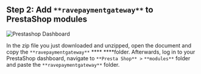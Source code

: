 ## Step 2: Add  `**ravepaymentgateway**` to PrestaShop modules


![Prestashop Dashboard](https://d2mxuefqeaa7sj.cloudfront.net/s_7B4FADCEA7353EB0E8DF4811786FC656188EB519B2F6ED6E39E747859748C72E_1522836278976_prestDashboard.PNG)


In the zip file you just downloaded and unzipped, open the document and copy the `**ravepaymentgateway**` **** ****folder. Afterwards, log in to your PrestaShop dashboard, navigate to  `**Presta Shop** >` `**modules**`  folder and paste the  `**ravepaymentgateway**` folder.